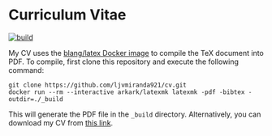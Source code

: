 # Curriculum Vitae

[![build](https://github.com/ljvmiranda921/cv/actions/workflows/publish.yaml/badge.svg)](https://storage.googleapis.com/ljvmiranda/cv.pdf)

My CV uses the [blang/latex Docker image](https://hub.docker.com/r/blang/latex)
to compile the TeX document into PDF.  To compile, first clone this repository
and execute the following command:

```shell
git clone https://github.com/ljvmiranda921/cv.git
docker run --rm --interactive arkark/latexmk latexmk -pdf -bibtex -outdir=./_build
```

This will generate the PDF file in the `_build` directory.
Alternatively, you can download my CV from [this link](https://storage.googleapis.com/ljvmiranda/cv.pdf).
